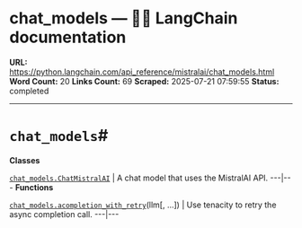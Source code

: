 # chat_models — 🦜🔗 LangChain  documentation

**URL:** https://python.langchain.com/api_reference/mistralai/chat_models.html
**Word Count:** 20
**Links Count:** 69
**Scraped:** 2025-07-21 07:59:55
**Status:** completed

---

# `chat_models`\#

**Classes**

[`chat_models.ChatMistralAI`](https://python.langchain.com/api_reference/mistralai/chat_models/langchain_mistralai.chat_models.ChatMistralAI.html#langchain_mistralai.chat_models.ChatMistralAI "langchain_mistralai.chat_models.ChatMistralAI") | A chat model that uses the MistralAI API.   ---|---      **Functions**

[`chat_models.acompletion_with_retry`](https://python.langchain.com/api_reference/mistralai/chat_models/langchain_mistralai.chat_models.acompletion_with_retry.html#langchain_mistralai.chat_models.acompletion_with_retry "langchain_mistralai.chat_models.acompletion_with_retry")\(llm\[, ...\]\) | Use tenacity to retry the async completion call.   ---|---